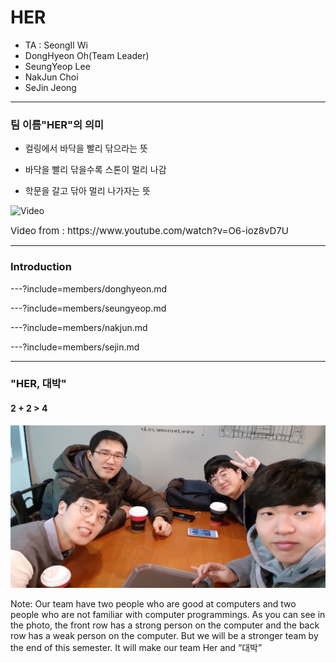 # HER

- TA : SeongIl Wi
- DongHyeon Oh(Team Leader)
- SeungYeop Lee
- NakJun Choi
- SeJin Jeong

---

### 팀 이름"HER"의 의미

- 컬링에서 바닥을 빨리 닦으라는 뜻

- 바닥을 빨리 닦을수록 스톤이 멀리 나감

- 학문을 갈고 닦아 멀리 나가자는 뜻

![Video](https://www.youtube.com/embed/v5TWdg_MSjw)

<div style="font-size:15px;">
Video from : https://www.youtube.com/watch?v=O6-ioz8vD7U
</div>

---

### Introduction

---?include=members/donghyeon.md

---?include=members/seungyeop.md

---?include=members/nakjun.md

---?include=members/sejin.md

---

### "HER, 대박"
#### 2 + 2 > 4
![TEAM_PICTURE](images/team_picture.jpg)

Note:
Our team have two people who are good at computers and two people who are not familiar with computer programmings.
As you can see in the photo, the front row has a strong person on the computer and the back row has a weak person on the computer. 
But we will be a stronger team by the end of this semester. It will make our team Her and “대박”

